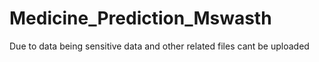 ﻿# Medicine_Prediction_Mswasth
Due to data being sensitive data and other related files cant be uploaded
